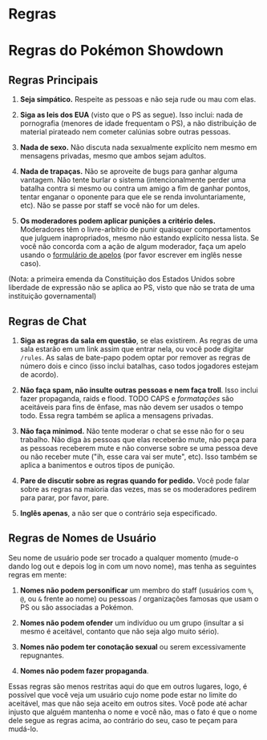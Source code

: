 # Regras

# Regras do Pokémon Showdown

## Regras Principais

1. **Seja simpático.** Respeite as pessoas e não seja rude ou mau com elas.

2. **Siga as leis dos EUA** (visto que o PS as segue). Isso inclui: nada de pornografia (menores de idade frequentam o PS), a não distribuição de material pirateado nem cometer calúnias sobre outras pessoas.

3. **Nada de sexo.** Não discuta nada sexualmente explícito nem mesmo em mensagens privadas, mesmo que ambos sejam adultos.

4. **Nada de trapaças.** Não se aproveite de bugs para ganhar alguma vantagem. Não tente burlar o sistema (intencionalmente perder uma batalha contra si mesmo ou contra um amigo a fim de ganhar pontos, tentar enganar o oponente para que ele se renda involuntariamente, etc). Não se passe por staff se você não for um deles.

5. **Os moderadores podem aplicar punições a critério deles.** Moderadores têm o livre-arbítrio de punir quaisquer comportamentos que julguem inapropriados, mesmo não estando explícito nessa lista. Se você não concorda com a ação de algum moderador, faça um apelo usando o [formulário de apelos](https://play.pokemonshowdown.com/view-help-request--appeal) (por favor escrever em inglês nesse caso).

(Nota: a primeira emenda da Constituição dos Estados Unidos sobre liberdade de expressão não se aplica ao PS, visto que não se trata de uma instituição governamental)

## Regras de Chat

1. **Siga as regras da sala em questão**, se elas existirem. As regras de uma sala estarão em um link assim que entrar nela, ou você pode digitar `/rules`. As salas de bate-papo podem optar por remover as regras de número dois e cinco (isso inclui batalhas, caso todos jogadores estejam de acordo).

2. **Não faça spam, não insulte outras pessoas e nem faça troll**. Isso inclui fazer propaganda, raids e flood. TODO CAPS e _formatações_ são aceitáveis para fins de ênfase, mas não devem ser usados o tempo todo. Essa regra também se aplica a mensagens privadas.

3. **Não faça minimod.** Não tente moderar o chat se esse não for o seu trabalho. Não diga às pessoas que elas receberão mute, não peça para as pessoas receberem mute e não converse sobre se uma pessoa deve ou não receber mute ("ih, esse cara vai ser mute", etc). Isso também se aplica a banimentos e outros tipos de punição.

4. **Pare de discutir sobre as regras quando for pedido.** Você pode falar sobre as regras na maioria das vezes, mas se os moderadores pedirem para parar, por favor, pare.

5. **Inglês apenas**, a não ser que o contrário seja especificado.

## Regras de Nomes de Usuário

Seu nome de usuário pode ser trocado a qualquer momento (mude-o dando log out e depois log in com um novo nome), mas tenha as seguintes regras em mente:

1. **Nomes não podem personificar** um membro do staff (usuários com `%`, `@`, ou `&` frente ao nome) ou pessoas / organizações famosas que usam o PS ou são associadas a Pokémon.

2. **Nomes não podem ofender** um indivíduo ou um grupo (insultar a si mesmo é aceitável, contanto que não seja algo muito sério).

3. **Nomes não podem ter conotação sexual** ou serem excessivamente repugnantes.

4. **Nomes não podem fazer propaganda**.

Essas regras são menos restritas aqui do que em outros lugares, logo, é possível que você veja um usuário cujo nome pode estar no limite do aceitável, mas que não seja aceito em outros sites. Você pode até achar injusto que alguém mantenha o nome e você não, mas o fato é que o nome dele segue as regras acima, ao contrário do seu, caso te peçam para mudá-lo.
